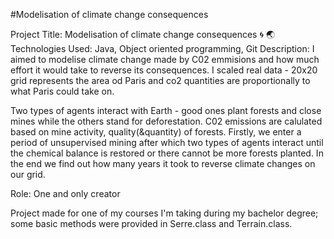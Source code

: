 #Modelisation of climate change consequences

Project Title: Modelisation of climate change consequences 🌀 🌏
Technologies Used: Java, Object oriented programming, Git
Description: I aimed to modelise climate change made by C02 emmisions and how much effort it would take to reverse its consequences. 
I scaled real data - 20x20 grid represents the area od Paris and co2 quantities are proportionally to what Paris could take on. 

Two types of agents interact with Earth - good ones plant forests and close mines while the others stand for deforestation. C02 emissions are calulated based on mine activity, quality(&quantity) of forests.
Firstly, we enter a period of unsupervised mining after which two types of agents interact until the chemical balance is restored or there cannot be more forests planted. 
In the end we find out how many years it took to reverse climate changes on our grid. 

Role: One and only creator

Project made for one of my courses I'm taking during my bachelor degree; some basic methods were provided in Serre.class and Terrain.class.
